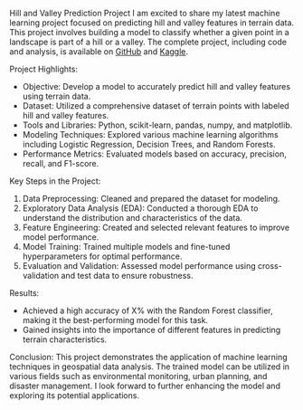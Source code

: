 
Hill and Valley Prediction Project
  I am excited to share my latest machine learning project focused on predicting hill and valley features in terrain data. This project involves building a model to classify whether a given point in a landscape is part of a hill or a valley. The complete project, including code and analysis, is available on [GitHub](https://github.com/yourusername/Hill_and_Valley_Prediction) and [Kaggle](https://www.kaggle.com/yourusername/Hill_and_Valley_Prediction).

 Project Highlights:
- Objective: Develop a model to accurately predict hill and valley features using terrain data.
- Dataset: Utilized a comprehensive dataset of terrain points with labeled hill and valley features.
- Tools and Libraries: Python, scikit-learn, pandas, numpy, and matplotlib.
- Modeling Techniques: Explored various machine learning algorithms including Logistic Regression, Decision Trees, and Random Forests.
- Performance Metrics: Evaluated models based on accuracy, precision, recall, and F1-score.

Key Steps in the Project:
1. Data Preprocessing: Cleaned and prepared the dataset for modeling.
2. Exploratory Data Analysis (EDA): Conducted a thorough EDA to understand the distribution and characteristics of the data.
3. Feature Engineering: Created and selected relevant features to improve model performance.
4. Model Training: Trained multiple models and fine-tuned hyperparameters for optimal performance.
5. Evaluation and Validation: Assessed model performance using cross-validation and test data to ensure robustness.

Results:
- Achieved a high accuracy of X% with the Random Forest classifier, making it the best-performing model for this task.
- Gained insights into the importance of different features in predicting terrain characteristics.

Conclusion:
This project demonstrates the application of machine learning techniques in geospatial data analysis. The trained model can be utilized in various fields such as environmental monitoring, urban planning, and disaster management. I look forward to further enhancing the model and exploring its potential applications.
